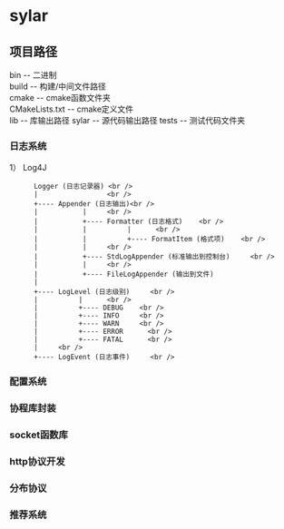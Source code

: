 # sylar

## 项目路径
bin -- 二进制  <br />
build -- 构建/中间文件路径 <br />
cmake -- cmake函数文件夹 <br />
CMakeLists.txt -- cmake定义文件 <br />
lib -- 库输出路径
sylar -- 源代码输出路径
tests -- 测试代码文件夹

### 日志系统
1）     Log4J

          Logger (日志记录器) <br />
          |                 <br />
          +---- Appender (日志输出)<br />
          |           |     <br />
          |           +---- Formatter (日志格式)    <br />
          |           |          |      <br />
          |           |          +---- FormatItem (格式项)    <br />
          |           |     <br />
          |           +---- StdLogAppender (标准输出到控制台)     <br />
          |           |     <br />
          |           +---- FileLogAppender (输出到文件)
          |
          +---- LogLevel (日志级别)     <br />
          |          |      <br />
          |          +---- DEBUG    <br />
          |          +---- INFO     <br />
          |          +---- WARN     <br />
          |          +---- ERROR      <br />
          |          +---- FATAL      <br />
          |     <br />
          +---- LogEvent (日志事件)     <br />
### 配置系统

### 协程库封装
### socket函数库
### http协议开发
### 分布协议
### 推荐系统